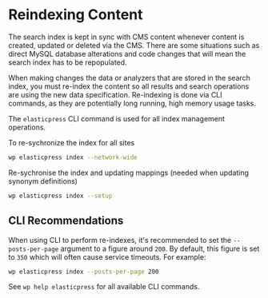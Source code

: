 # Reindexing Content

The search index is kept in sync with CMS content whenever content is created, updated or deleted via the CMS. There are some situations such as direct MySQL database alterations and code changes that will mean the search index has to be repopulated.

When making changes the data or analyzers that are stored in the search index, you must re-index the content so all results and search operations are using the new data specification. Re-indexing is done via CLI commands, as they are potentially long running, high memory usage tasks.

The `elasticpress` CLI command is used for all index management operations.

To re-sychronize the index for all sites

```sh
wp elasticpress index --network-wide
```

Re-sychronise the index and updating mappings (needed when updating synonym definitions)

```sh
wp elasticpress index --setup
```

## CLI Recommendations

When using CLI to perform re-indexes, it's recommended to set the `--posts-per-page` argument to a figure around `200`. By default, this figure is set to `350` which will often cause service timeouts. For example:

```sh
wp elasticpress index --posts-per-page 200
```

See `wp help elasticpress` for all available CLI commands.
